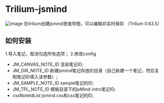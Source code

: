# Trilium-jsmind
![image](https://github.com/waterovo/Trilium-jsmind/assets/61768530/ada2821b-ac11-410d-9541-7e259d85b79a)
在trilium创建jsmind思维导图，可以编辑并实时保存
（Trilium 0.63.5）
## 如何安装
1.导入笔记，取消勾选所有选项；
2.修改config
- JM_CANVAS_NOTE_ID 渲染笔记ID;
- JM_DIR_NOTE_ID 新建jsmind笔记存放的目录（自己新建一个笔记，然后复制笔记ID填入该参数）;
- JM_SAMPLE_NOTE_ID sample笔记的ID;
- JM_TPL_NOTE_ID 模板目录下的jsMind-intro笔记ID;
- cssNoteIdList jsmind.css和css笔记的ID;
